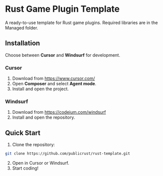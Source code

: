 # Rust Game Plugin Template

A ready-to-use template for Rust game plugins. Required libraries are in the Managed folder.

## Installation

Choose between **Cursor** and **Windsurf** for development.

### Cursor
1. Download from https://www.cursor.com/
2. Open **Composer** and select **Agent mode**.
3. Install and open the project.

### Windsurf
1. Download from https://codeium.com/windsurf
2. Install and open the repository.

## Quick Start

1. Clone the repository:
```bash
git clone https://github.com/publicrust/rust-template.git
```
2. Open in Cursor or Windsurf.
3. Start coding!

